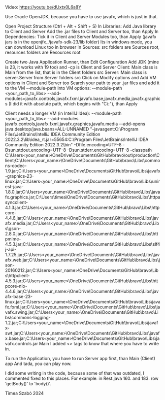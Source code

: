 Video: https://youtu.be/dUxtx0L6a8Y

Use Oracle OpenJDK, because you have to use javafx, which is just in that.

Open Project Structure (Ctrl + Alt + Shift + S)
In Libraries:
Add Java library to Client and Server
Add the .jar files to Client and Server too, than Apply
In Dependencies:
Tick it in Client and Server Modules too, than Apply
(javafx jars is in the openjfx../javafx-sdk-23/lib folder)
Its in windows mode, you can download Linux too in browser
In Sources:
src folders are Sources root, resources folders are Resources root

Create two Java Application Runner, than Edit Configuration
Add JDK (mine is 23, it works with 19 too) and -cp is Client and Server
Client: Main class is Main from the list, that is in the Client folders src
Server: Main class is server.Server from Server folders src
Click on Modify options and Add VM options in Client and Server too
Search your path to your .jar files and add it to the VM --module-path
Into VM options: --module-path <your_path_to_libs> --add-modules=javafx.controls,javafx.fxml,javafx.base,javafx.media,javafx.graphics
(I did it with absolute path, which begins with "C\\:"), than Apply

Client needs a longer VM (in IntellIJ Idea):
--module-path <your_path_to_libs> --add-modules javafx.controls,javafx.fxml,javafx.graphics,javafx.media --add-opens java.desktop/java.beans=ALL-UNNAMED "-javaagent:C:\Program Files\JetBrains\IntelliJ IDEA Community Edition 2022.3.2\lib\idea_rt.jar=55654:C:\Program Files\JetBrains\IntelliJ IDEA Community Edition 2022.3.2\bin" -Dfile.encoding=UTF-8 -Dsun.stdout.encoding=UTF-8 -Dsun.stderr.encoding=UTF-8 -classpath C:\Users\<your_name>\OneDrive\Documents\GitHub\bravo\out\production\Client;C:\Users\<your_name>\OneDrive\Documents\GitHub\bravo\Libs\commons-codec-1.9.jar;C:\Users\<your_name>\OneDrive\Documents\GitHub\bravo\Libs\javafx-graphics-23-linux.jar;C:\Users\<your_name>\OneDrive\Documents\GitHub\bravo\Libs\unirest-java-1.8.0.jar;C:\Users\<your_name>\OneDrive\Documents\GitHub\bravo\Libs\javafx.graphics.jar;C:\Users\timea\OneDrive\Documents\GitHub\bravo\Libs\httpasyncclient-4.1.3.jar;C:\Users\<your_name>\OneDrive\Documents\GitHub\bravo\Libs\httpcore-4.4.6.jar;C:\Users\<your_name>\OneDrive\Documents\GitHub\bravo\Libs\javafx.media.jar;C:\Users\<your_name>\OneDrive\Documents\GitHub\bravo\Libs\gson-2.8.0.jar;C:\Users\<your_name>\OneDrive\Documents\GitHub\bravo\Libs\httpmime-4.5.3.jar;C:\Users\<your_name>\OneDrive\Documents\GitHub\bravo\Libs\slf4j-api-1.7.25.jar;C:\Users\<your_name>\OneDrive\Documents\GitHub\bravo\Libs\javafx.web.jar;C:\Users\<your_name>\OneDrive\Documents\GitHub\bravo\Libs\json-20160212.jar;C:\Users\<your_name>\OneDrive\Documents\GitHub\bravo\Libs\httpclient-4.5.3.jar;C:\Users\<your_name>\OneDrive\Documents\GitHub\bravo\Libs\httpcore-nio-4.4.6.jar;C:\Users\<your_name>\OneDrive\Documents\GitHub\bravo\Libs\javafx-base-23-linux.jar;C:\Users\<your_name>\OneDrive\Documents\GitHub\bravo\Libs\javafx.fxml.jar;C:\Users\<your_name>\OneDrive\Documents\GitHub\bravo\Libs\javafx.swing.jar;C:\Users\<your_name>\OneDrive\Documents\GitHub\bravo\Libs\commons-logging-1.2.jar;C:\Users\<your_name>\OneDrive\Documents\GitHub\bravo\Libs\javafx-swt.jar;C:\Users\<your_name>\OneDrive\Documents\GitHub\bravo\Libs\javafx.base.jar;C:\Users\<your_name>\OneDrive\Documents\GitHub\bravo\Libs\javafx.controls.jar Main
I added <> tags to know that where you have to write in.

To run the Application, you have to run Server app first, than Main (Client) app
And tada, you can play now.

I did some writing in the code, because some of that was outdated, I commented fixed to this places.
For example: in Rest.java 160. and 183. row 'getBody()' to 'body()'.

Tímea Szabó 2024